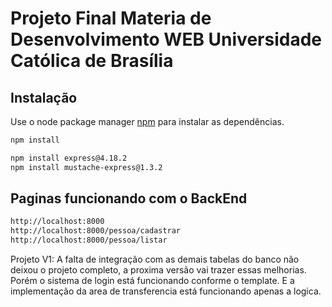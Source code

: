 # Projeto Final Materia de Desenvolvimento WEB Universidade Católica de Brasília


## Instalação

Use o node package manager [npm](https://www.npmjs.com/) para instalar as dependências.


```bash
npm install
```

```bash
npm install express@4.18.2
npm install mustache-express@1.3.2
```

## Paginas funcionando com o BackEnd
```bash
http://localhost:8000
http://localhost:8000/pessoa/cadastrar
http://localhost:8000/pessoa/listar
```

Projeto V1:
A falta de integração com as demais tabelas do banco não deixou o projeto completo,
a proxima versão vai trazer essas melhorias.
Porém o sistema de login está funcionando conforme o template.
E a implementação da area de transferencia está funcionando apenas a logica.